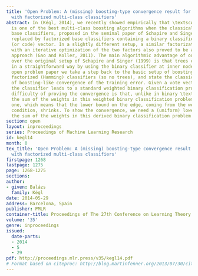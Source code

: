 ```yaml
---
title: 'Open Problem: A (missing) boosting-type convergence result for \textscAdaBoost.MH
  with factorized multi-class classifiers'
abstract: In (Kégl, 2014), we recently showed empirically that \textscAdaBoost.MH
  is one of the best multi-class boosting algorithms when the classical one-against-all
  base classifiers, proposed in the seminal paper of Schapire and Singer (1999), are
  replaced by factorized base classifiers containing a binary classifier and a vote
  (or code) vector. In a slightly different setup, a similar factorization coupled
  with an iterative optimization of the two factors also proved to be an excellent
  approach (Gao and Koller, 2011). The main algorithmic advantage of our approach
  over the original setup of Schapire and Singer (1999) is that trees can be built
  in a straightforward way by using the binary classifier at inner nodes. In this
  open problem paper we take a step back to the basic setup of boosting generic multi-class
  factorized (Hamming) classifiers (so no trees), and state the classical problem
  of boosting-like convergence of the training error. Given a vote vector, training
  the classifier leads to a standard weighted binary classification problem. The main
  difficulty of proving the convergence is that, unlike in binary \textscAdaBoost,
  the sum of the weights in this weighted binary classification problem is less than
  one, which means that the lower bound on the edge, coming from the weak learning
  condition, shrinks. To show the convergence, we need a (uniform) lower bound on
  the sum of the weights in this derived binary classification problem.
section: open
layout: inproceedings
series: Proceedings of Machine Learning Research
id: kegl14
month: 0
tex_title: 'Open Problem: A (missing) boosting-type convergence result for \textsc{AdaBoost.MH}
  with factorized multi-class classifiers'
firstpage: 1268
lastpage: 1275
page: 1268-1275
sections: 
author:
- given: Balázs
  family: Kégl
date: 2014-05-29
address: Barcelona, Spain
publisher: PMLR
container-title: Proceedings of The 27th Conference on Learning Theory
volume: '35'
genre: inproceedings
issued:
  date-parts:
  - 2014
  - 5
  - 29
pdf: http://proceedings.mlr.press/v35/kegl14.pdf
# Format based on citeproc: http://blog.martinfenner.org/2013/07/30/citeproc-yaml-for-bibliographies/
---
```

